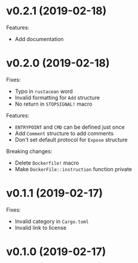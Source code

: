 # v0.2.1 (2019-02-18)
Features:
* Add documentation

# v0.2.0 (2019-02-18)
Fixes:
* Typo in `rustacean` word
* Invalid formatting for `Add` structure
* No return in `STOPSIGNAL!` macro

Features:
* `ENTRYPOINT` and `CMD` can be defined just once
* Add `Comment` structure to add comments
* Don't set default protocol for `Expose` structure

Breaking changes:
* Delete `Dockerfile!` macro
* Make `DockerFile::instruction` function private

# v0.1.1 (2019-02-17)
Fixes:
* Invalid category in `Cargo.toml`
* Invalid link to license

# v0.1.0 (2019-02-17)
